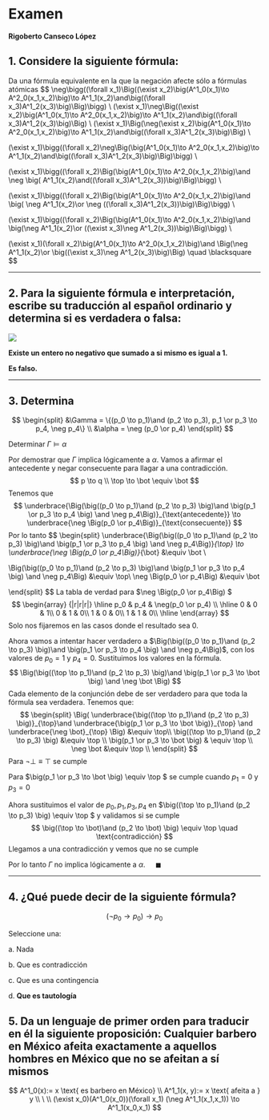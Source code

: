 # Examen

**Rigoberto Canseco López**

##  1. Considere la siguiente fórmula:

Da una fórmula equivalente en la que la negación afecte sólo a fórmulas atómicas
$$
\neg\bigg((\forall x_1)\Big((\exist x_2)\big(A^1_0(x_1)\to A^2_0(x_1,x_2)\big)\to A^1_1(x_2)\and\big((\forall x_3)A^1_2(x_3)\big)\Big)\bigg) \\
(\exist x_1)\neg\Big((\exist x_2)\big(A^1_0(x_1)\to A^2_0(x_1,x_2)\big)\to A^1_1(x_2)\and\big((\forall x_3)A^1_2(x_3)\big)\Big) \\
(\exist x_1)\Big(\neg(\exist x_2)\big(A^1_0(x_1)\to A^2_0(x_1,x_2)\big)\to A^1_1(x_2)\and\big((\forall x_3)A^1_2(x_3)\big)\Big) \\

(\exist x_1)\bigg((\forall x_2)\neg\Big(\big(A^1_0(x_1)\to A^2_0(x_1,x_2)\big)\to A^1_1(x_2)\and\big((\forall x_3)A^1_2(x_3)\big)\Big)\bigg) \\

(\exist x_1)\bigg((\forall x_2)\Big(\big(A^1_0(x_1)\to A^2_0(x_1,x_2)\big)\and \neg \big( A^1_1(x_2)\and((\forall x_3)A^1_2(x_3))\big)\Big)\bigg) \\

(\exist x_1)\bigg((\forall x_2)\Big(\big(A^1_0(x_1)\to A^2_0(x_1,x_2)\big)\and \big( \neg A^1_1(x_2)\or \neg ((\forall x_3)A^1_2(x_3))\big)\Big)\bigg) \\


(\exist x_1)\bigg((\forall x_2)\Big(\big(A^1_0(x_1)\to A^2_0(x_1,x_2)\big)\and \big(\neg  A^1_1(x_2)\or ((\exist x_3)\neg A^1_2(x_3))\big)\Big)\bigg) \\


(\exist x_1)(\forall x_2)\big(A^1_0(x_1)\to A^2_0(x_1,x_2)\big)\and \Big(\neg A^1_1(x_2)\or \big((\exist x_3)\neg A^1_2(x_3)\big)\Big) \quad \blacksquare
$$

***

## 2. Para la siguiente fórmula e interpretación, escribe su traducción al español ordinario y determina si es verdadera o falsa:

![](/home/rigoberto/.config/Typora/typora-user-images/image-20201016164222613.png)

**Existe un entero no negativo que sumado a si mismo es igual a 1.**

**Es falso.** 

***

## 3. Determina

$$
\begin{split}
&\Gamma = \{(p_0 \to p_1)\and (p_2 \to p_3), p_1 \or p_3 \to p_4, \neg p_4\} \\
&\alpha = \neg (p_0 \or p_4)
\end{split}
$$

Determinar $\Gamma \vDash \alpha$ 

Por demostrar que $\Gamma$ implica lógicamente a $\alpha$. 
Vamos a afirmar el antecedente y negar consecuente para llagar a una contradicción.
$$
p \to q \\
\top \to \bot \equiv \bot
$$
Tenemos que
$$
\underbrace{\Big(\big((p_0 \to p_1)\and (p_2 \to p_3) \big)\and \big(p_1 \or p_3 \to p_4 \big) \and \neg p_4\Big)}_{\text{antecedente}} \to \underbrace{\neg \Big(p_0 \or p_4\Big)}_{\text{consecuente}}
$$
Por lo tanto 
$$
\begin{split}
\underbrace{\Big(\big((p_0 \to p_1)\and (p_2 \to p_3) \big)\and \big(p_1 \or p_3 \to p_4 \big) \and \neg p_4\Big)}_{\top} \to \underbrace{\neg \Big(p_0 \or p_4\Big)}_{\bot} &\equiv \bot \\


\Big(\big((p_0 \to p_1)\and (p_2 \to p_3) \big)\and \big(p_1 \or p_3 \to p_4 \big) \and \neg p_4\Big) &\equiv \top\\ 
\neg \Big(p_0 \or p_4\Big) &\equiv \bot

\end{split}
$$
La tabla de verdad para $\neg \Big(p_0 \or p_4\Big) $
$$
\begin{array} {|r|r|r|}
\hline
  p_0  &  p_4  & \neg(p_0 \or p_4)  \\
\hline
   0   &   0   &   1\\
   0   &   1   &   0\\
   1   &   0   &   0\\
   1   &   1   &   0\\
\hline
\end{array}
$$
Solo nos fijaremos en las casos donde el resultado sea $0$.

Ahora vamos a intentar hacer verdadero a $\Big(\big((p_0 \to p_1)\and (p_2 \to p_3) \big)\and \big(p_1 \or p_3 \to p_4 \big) \and \neg p_4\Big)$, con los valores de $p_0 =1$ y $p_4=0$. Sustituimos los valores en la fórmula. 
$$
\Big(\big((\top \to p_1)\and (p_2 \to p_3) \big)\and \big(p_1 \or p_3 \to \bot \big) \and \neg \bot \Big)
$$
Cada elemento de la conjunción debe de ser verdadero para que toda la fórmula sea verdadera. Tenemos que:
$$
\begin{split}
\Big( \underbrace{\big((\top \to p_1)\and (p_2 \to p_3) \big)}_{\top}\and \underbrace{\big(p_1 \or p_3 \to \bot \big)}_{\top} \and \underbrace{\neg \bot}_{\top} \Big) &\equiv \top\\
\big((\top \to p_1)\and (p_2 \to p_3) \big) &\equiv \top \\
\big(p_1 \or p_3 \to \bot \big) & \equiv \top \\
\neg \bot &\equiv \top
\\
\end{split}
$$
Para $\neg \bot \equiv \top$ se cumple 

Para $\big(p_1 \or p_3 \to \bot \big) \equiv \top $ se cumple cuando $p_1 = 0$ y $p_3=0$

Ahora sustituimos el valor de $p_0,p_1,p_3, p_4$ en $\big((\top \to p_1)\and (p_2 \to p_3) \big) \equiv \top $ y validamos si se cumple
$$
\big((\top \to \bot)\and (p_2 \to \bot) \big) \equiv \top \quad \text{contradicción}
$$
Llegamos a una contradicción y vemos que no se cumple

Por lo tanto  $\Gamma$ no implica lógicamente a $\alpha$. $\quad \blacksquare$



***

## 4. ¿Qué puede decir de la siguiente fórmula?

$$
(¬p_0\to p_0)→p_0
$$

Seleccione una:

a. Nada

b. Que es contradicción

c. Que es una contingencia

d. **Que es tautología**

## 5. Da un lenguaje de primer orden para traducir en él la siguiente proposición: Cualquier barbero en México afeita exactamente a aquellos hombres en México que no se afeitan a sí mismos

$$
A^1_0(x):= x \text{ es barbero en México} \\
A^1_1(x, y):= x \text{ afeita a } y \\
\ \\
(\exist x_0)(A^1_0(x_0))(\forall x_1) (\neg A^1_1(x_1,x_1)) \to A^1_1(x_0,x_1)
$$

